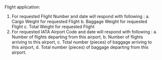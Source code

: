 Flight application:
1. For requested Flight Number and date will respond with following :
    a. Cargo Weight for requested Flight
    b. Baggage Weight for requested Flight
    c. Total Weight for requested Flight
2. For requested IATA Airport Code and date will respond with following :
    a. Number of flights departing from this airport,
    b. Number of flights arriving to this airport,
    c. Total number (pieces) of baggage arriving to this airport,
    d. Total number (pieces) of baggage departing from this airport.
